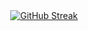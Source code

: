 
<div align="center">
  <a href="https://git.io/streak-stats"><img src="https://streak-stats.demolab.com?user=youce-etalibi" alt="GitHub Streak" /></a>
</div>
